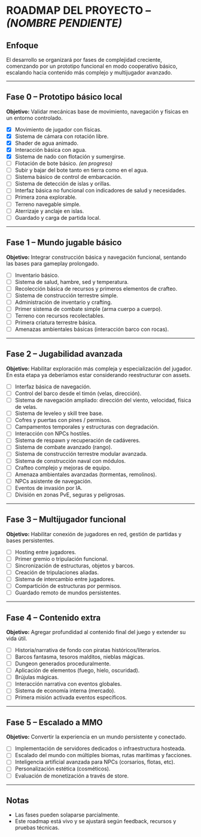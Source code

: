 # ROADMAP DEL PROYECTO – *(NOMBRE PENDIENTE)*

## Enfoque
El desarrollo se organizará por fases de complejidad creciente, comenzando por un prototipo funcional en modo cooperativo básico, escalando hacia contenido más complejo y multijugador avanzado.

---

## Fase 0 – Prototipo básico local

**Objetivo:** Validar mecánicas base de movimiento, navegación y físicas en un entorno controlado.

- [x] Movimiento de jugador con físicas.
- [x] Sistema de cámara con rotación libre.
- [x] Shader de agua animado.
- [x] Interacción básica con agua.
- [x] Sistema de nado con flotación y sumergirse.
- [ ] Flotación de bote básico. *(en progreso)*
- [ ] Subir y bajar del bote tanto en tierra como en el agua.
- [ ] Sistema básico de control de embarcación.
- [ ] Sistema de detección de islas y orillas.
- [ ] Interfaz básica no funcional con indicadores de salud y necesidades.
- [ ] Primera zona explorable.
- [ ] Terreno navegable simple.
- [ ] Aterrizaje y anclaje en islas.
- [ ] Guardado y carga de partida local.

---

## Fase 1 – Mundo jugable básico

**Objetivo:** Integrar construcción básica y navegación funcional, sentando las bases para gameplay prolongado.

- [ ] Inventario básico.
- [ ] Sistema de salud, hambre, sed y temperatura.
- [ ] Recolección básica de recursos y primeros elementos de crafteo.
- [ ] Sistema de construcción terrestre simple.
- [ ] Administración de inventario y crafting.
- [ ] Primer sistema de combate simple (arma cuerpo a cuerpo).
- [ ] Terreno con recursos recolectables.
- [ ] Primera criatura terrestre básica.
- [ ] Amenazas ambientales básicas (interacción barco con rocas).

---

## Fase 2 – Jugabilidad avanzada

**Objetivo:** Habilitar exploración más compleja y especialización del jugador. En esta etapa ya deberíamos estar considerando reestructurar con assets.

- [ ] Interfaz básica de navegación.
- [ ] Control del barco desde el timón (velas, dirección).
- [ ] Sistema de navegación ampliado: dirección del viento, velocidad, física de velas.
- [ ] Sistema de leveleo y skill tree base.
- [ ] Cofres y puertas con pines / permisos.
- [ ] Campamentos temporales y estructuras con degradación.
- [ ] Interacción con NPCs hostiles.
- [ ] Sistema de respawn y recuperación de cadáveres.
- [ ] Sistema de combate avanzado (rango).
- [ ] Sistema de construcción terrestre modular avanzada.
- [ ] Sistema de construcción naval con módulos.
- [ ] Crafteo complejo y mejoras de equipo.
- [ ] Amenaza ambientales avanzadas (tormentas, remolinos).
- [ ] NPCs asistente de navegación.
- [ ] Eventos de invasión por IA.
- [ ] División en zonas PvE, seguras y peligrosas.

---

## Fase 3 – Multijugador funcional

**Objetivo:** Habilitar conexión de jugadores en red, gestión de partidas y bases persistentes.

- [ ] Hosting entre jugadores.
- [ ] Primer gremio o tripulación funcional.
- [ ] Sincronización de estructuras, objetos y barcos.
- [ ] Creación de tripulaciones aliadas.
- [ ] Sistema de intercambio entre jugadores.
- [ ] Compartición de estructuras por permisos.
- [ ] Guardado remoto de mundos persistentes.

---

## Fase 4 – Contenido extra

**Objetivo:** Agregar profundidad al contenido final del juego y extender su vida útil.

- [ ] Historia/narrativa de fondo con piratas históricos/literarios.
- [ ] Barcos fantasma, tesoros malditos, nieblas mágicas.
- [ ] Dungeon generados proceduralmente.
- [ ] Aplicación de elementos (fuego, hielo, oscuridad).
- [ ] Brújulas mágicas.
- [ ] Interacción narrativa con eventos globales.
- [ ] Sistema de economía interna (mercado).
- [ ] Primera misión activada eventos específicos.

---

## Fase 5 – Escalado a MMO

**Objetivo:** Convertir la experiencia en un mundo persistente y conectado.

- [ ] Implementación de servidores dedicados o infraestructura hosteada.
- [ ] Escalado del mundo con múltiples biomas, rutas marítimas y facciones.
- [ ] Inteligencia artificial avanzada para NPCs (corsarios, flotas, etc).
- [ ] Personalización estética (cosméticos).
- [ ] Evaluación de monetización a través de store.

---

## Notas
- Las fases pueden solaparse parcialmente.
- Este roadmap está vivo y se ajustará según feedback, recursos y pruebas técnicas.
